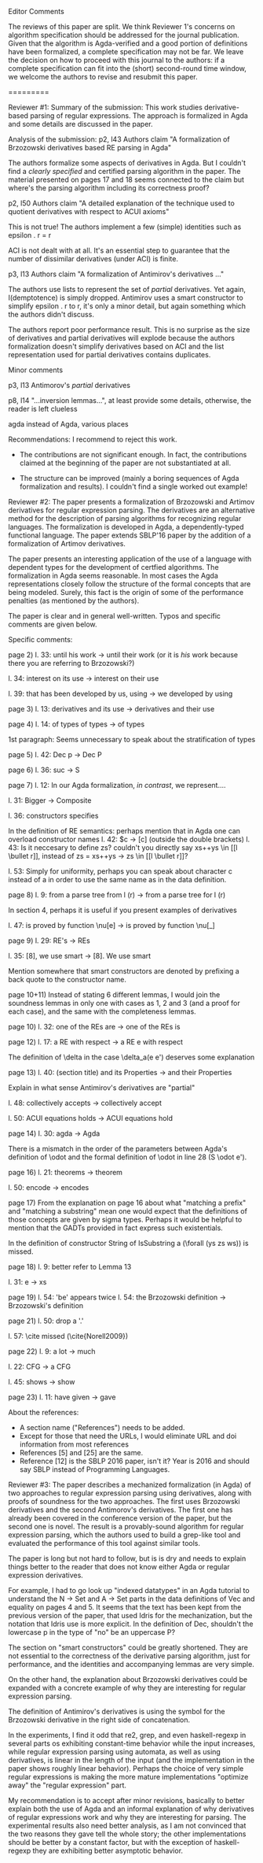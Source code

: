 Editor Comments

The reviews of this paper are split. We think Reviewer 1's concerns on algorithm specification 
should be addressed for the journal publication. Given that the algorithm is Agda-verified and 
a good portion of definitions have been formalized, a complete specification may not be far. 
We leave the decision on how to proceed with this journal to the authors: if a complete 
specification can fit into the (short) second-round time window, we welcome the authors 
to revise and resubmit this paper.

=========


Reviewer #1:
Summary of the submission:
This work studies derivative-based parsing of regular expressions.
The approach is formalized in Agda and some details are discussed
in the paper.


Analysis of the submission:
p2, l43 Authors claim "A formalization of Brzozowski derivatives based RE parsing in Agda"

  The authors formalize some aspects of derivatives in Agda. But I couldn't find
  a *clearly specified* and certified parsing algorithm in the paper.
  The material presented on pages 17 and 18 seems connected to the claim but
  where's the parsing algorithm including its correctness proof?

p2, l50 Authors claim "A detailed explanation of the technique used to quotient derivatives with respect to ACUI axioms"

 This is not true! The authors implement a few (simple) identities such as epsilon . r = r

 ACI is not dealt with at all. It's an essential step to guarantee that the number of dissimilar derivatives (under ACI) is finite.

p3, l13 Authors claim "A formalization of Antimirov's derivatives ..."

 The authors use lists to represent the set of *partial* derivatives. Yet again, I(demptotence) is simply dropped.
 Antimirov uses a smart constructor to simplify epsilon . r to r, it's only a minor detail, but again
 something which the authors didn't discuss.


The authors report poor performance result. This is no surprise as the size of derivatives and partial derivatives
will explode because the authors formalization doesn't simplify derivatives based on ACI
and the list representation used for partial derivatives contains duplicates.

Minor comments

p3, l13     Antimorov's *partial* derivatives

p8, l14    "...inversion lemmas...", at least provide some details, otherwise, the reader is left clueless

 agda instead of Agda, various places


Recommendations:
I recommend to reject this work.

- The contributions are not significant enough. In fact, the contributions claimed
 at the beginning of the paper are not substantiated at all.

- The structure can be improved (mainly a boring sequences of Agda formalization and results).
 I couldn't find a single worked out example!


Reviewer #2: The paper presents a formalization of Brzozowski and Artimov derivatives for regular expression parsing. The derivatives are an alternative method for the description of parsing algorithms for recognizing regular languages. The formalization is developed in Agda, a dependently-typed functional language. The paper extends SBLP'16 paper by the addition of a formalization of Artimov derivatives.

The paper presents an interesting application of the use of a language with dependent types for the development of certfied algorithms. The formalization in Agda seems reasonable. In most cases the Agda representations closely follow the structure of the formal concepts that are being modeled. Surely, this fact is the origin of some of the performance penalties (as mentioned by the authors).

The paper is clear and in general well-written. Typos and specific comments are given below.

Specific comments:

page 2)
l. 33: until his work -> until their work (or it is _his_ work because there you are referring to Brzozowski?)

l. 34: interest on its use -> interest on their use

l. 39: that has been developed by us, using -> we developed by using

page 3)
l. 13: derivatives and its use -> derivatives and their use

page 4)
l. 14: of types of types -> of types

1st paragraph: Seems unnecessary to speak about the stratification of types

page 5)
l. 42: Dec p -> Dec P

page 6)
l. 36: suc -> S

page 7)
l. 12: In our Agda formalization, *in contrast*, we represent....

l. 31: Bigger -> Composite

l. 36: constructor*s* specifies

In the definition of RE semantics:
perhaps  mention that in Agda one can overload constructor names
l. 42: $c -> [c] (outside the double brackets)
l. 43: Is it neccesary to define zs? couldn't you directly say xs++ys \in [[l \bullet r]], instead of zs = xs++ys -> zs \in [[l \bullet r]]?

l. 53: Simply for uniformity, perhaps you can speak about character c instead of a in order to use the same name as in the data definition.

page 8)
l. 9: from a parse tree from l (r) -> from a parse tree for l (r)

In section 4, perhaps it is useful if you present examples of derivatives

l. 47: is proved by function \nu[e] -> is proved by function \nu[_]

page 9)
l. 29: RE's -> REs

l. 35: [8], we use smart -> [8]. We use smart

Mention somewhere that smart constructors are denoted by prefixing a back quote to the constructor name.

page 10+11)
Instead of stating 6 different lemmas, I would join the soundness lemmas in only one with cases as 1, 2 and 3 (and a proof for each case), and the same with the completeness lemmas.

page 10)
l. 32: one of the REs are -> one of the REs is

page 12)
l. 17: a RE with respect -> a RE e with respect

The definition of \delta in the case \delta_a(e e') deserves some explanation

page 13)
l. 40: (section title) and its Properties -> and their Properties

Explain in what sense Antimirov's derivatives are "partial"

l. 48: collectively accepts -> collectively accept

l. 50: ACUI equations holds -> ACUI equations hold

page 14)
l. 30: agda -> Agda

There is a mismatch in the order of the parameters between Agda's definition of \odot and the formal definition of \odot in line 28 (S \odot e').

page 16)
l. 21: theorems -> theorem

l. 50: encode -> encodes

page 17)
From the explanation on page 16 about what "matching a prefix" and "matching a substring" mean one would expect that the definitions of those concepts are given by sigma types. Perhaps it would be helpful to mention that the GADTs provided in fact express such existentials.

In the definition of constructor String of IsSubstring a (\forall (ys zs ws)) is missed.

page 18)
l. 9: better refer to Lemma 13

l. 31: e -> xs

page 19)
l. 54: 'be' appears twice
l. 54: the Brzozowski definition -> Brzozowski's definition

page 21)
l. 50: drop a '.'

l. 57: \cite missed (\cite{Norell2009})

page 22)
l. 9: a lot -> much

l. 22: CFG -> a CFG

l. 45: shows -> show

page 23)
l. 11: have given -> gave

About the references:
- A section name ("References") needs to be added.
- Except for those that need the URLs, I would eliminate URL and doi information from most references
- References [5] and [25] are the same.
- Reference [12] is the SBLP 2016 paper, isn't it? Year is 2016 and should say SBLP instead of Programming Languages.




Reviewer #3: The paper describes a mechanized formalization (in Agda) of two approaches
to regular expression parsing using derivatives, along with
proofs of soundness for the two approaches. The first uses Brzozowski
derivatives and the second Antimorov's derivatives. The first one
has already been covered in the conference version of the paper,
but the second one is novel. The result is a provably-sound algorithm
for regular expression parsing, which the authors used to build a grep-like
tool and evaluated the performance of this tool against similar tools.

The paper is long but not hard to follow, but is is dry and needs
to explain things better to the reader that does not know either Agda
or regular expression derivatives.

For example, I had to go look up "indexed datatypes" in an Agda tutorial
to understand the N -> Set and A -> Set parts in the data definitions of Vec
and equality on pages 4 and 5. It seems that the text has been kept from
the previous version of the paper, that used Idris for the mechanization,
but the notation that Idris use is more explicit. In the definition of Dec,
shouldn't the lowercase p in the type of "no" be an uppercase P?

The section on "smart constructors" could be greatly shortened. They are
not essential to the correctness of the derivative parsing algorithm,
just for performance, and the identities and accompanying lemmas are
very simple.

On the other hand, the explanation about Brzozowski derivatives could
be expanded with a concrete example of why they are interesting for
regular expression parsing.

The definition of Antimirov's derivatives is using the symbol for
the Brzozowski derivative in the right side of concatenation.

In the experiments, I find it odd that re2, grep, and even haskell-regexp
in several parts os exhibiting constant-time behavior while the input
increases, while regular expression parsing using automata, as well
as using derivatives, is linear in the length of the input (and the
implementation in the paper shows roughly linear behavior). Perhaps
the choice of very simple regular expressions is making the more
mature implementations "optimize away" the "regular expression"
part.

My recommendation is to accept after minor revisions, basically to
better explain both the use of Agda and an informal explanation of why
derivatives of regular expressions work and why they are interesting
for parsing. The experimental results also need better analysis, as
I am not convinced that the two reasons they gave tell the whole story;
the other implementations should be better by a constant factor, but
with the exception of haskell-regexp they are exhibiting better asymptotic
behavior.

